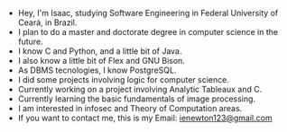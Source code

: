 - Hey, I'm Isaac, studying Software Engineering in Federal University of Ceará, in Brazil.
- I plan to do a master and doctorate degree in computer science in the future.
- I know C and Python, and a little bit of Java.
- I also know a little bit of Flex and GNU Bison.
- As DBMS tecnologies, I know PostgreSQL.
- I did some projects involving logic for computer science.
- Currently working on a project involving Analytic Tableaux and C.
- Currently learning the basic fundamentals of image processing.
- I am interested in infosec and Theory of Computation areas.
- If you want to contact me, this is my Email: ienewton123@gmail.com
